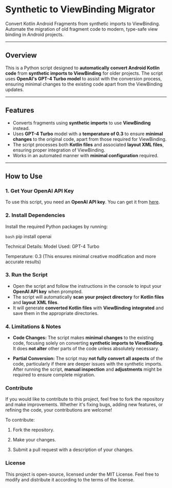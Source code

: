 # **Synthetic to ViewBinding Migrator**

Convert Kotlin Android Fragments from synthetic imports to ViewBinding. Automate the migration of old fragment code to modern, type-safe view binding in Android projects.

---

## **Overview**

This is a Python script designed to **automatically convert Android Kotlin code** from **synthetic imports to ViewBinding** for older projects. The script uses **OpenAI's GPT-4 Turbo model** to assist with the conversion process, ensuring minimal changes to the existing code apart from the ViewBinding updates.

---

## **Features**

- Converts fragments using **synthetic imports** to use **ViewBinding** instead.
- Uses **GPT-4 Turbo** model with a **temperature of 0.3** to ensure **minimal changes** to the original code, apart from those required for ViewBinding.
- The script processes both **Kotlin files** and associated **layout XML files**, ensuring proper integration of ViewBinding.
- Works in an automated manner with **minimal configuration** required.

---

## **How to Use**

### 1. **Get Your OpenAI API Key**

To use this script, you need an **OpenAI API key**. You can get it from [here](https://platform.openai.com/account/api-keys).

### 2. **Install Dependencies**

Install the required Python packages by running:

```bash```
pip install openai

Technical Details:
Model Used: GPT-4 Turbo

Temperature: 0.3 (This ensures minimal creative modification and more accurate results)

### 3. **Run the Script**

- Open the script and follow the instructions in the console to input your **OpenAI API key** when prompted.
- The script will automatically **scan your project directory** for **Kotlin files** and **layout XML files**.
- It will generate **converted Kotlin files** with **ViewBinding integrated** and save them in the appropriate directories.

### 4. **Limitations & Notes**

- **Code Changes:** The script makes **minimal changes** to the existing code, focusing solely on converting **synthetic imports to ViewBinding**. It does **not alter** other parts of the code unless absolutely necessary.
  
- **Partial Conversion:** The script may **not fully convert all aspects** of the code, particularly if there are deeper issues with the synthetic imports. After running the script, **manual inspection** and **adjustments** might be required to ensure complete migration.

### **Contribute**
If you would like to contribute to this project, feel free to fork the repository and make improvements. Whether it's fixing bugs, adding new features, or refining the code, your contributions are welcome!

To contribute:

1. Fork the repository.

2. Make your changes.

3. Submit a pull request with a description of your changes.

### **License**
This project is open-source, licensed under the MIT License. Feel free to modify and distribute it according to the terms of the license.




